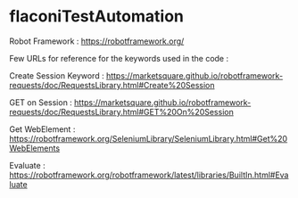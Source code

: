 # flaconiTestAutomation

Robot Framework : https://robotframework.org/
 
Few URLs for reference for the keywords used in the code : 

Create Session Keyword : https://marketsquare.github.io/robotframework-requests/doc/RequestsLibrary.html#Create%20Session

GET on Session : https://marketsquare.github.io/robotframework-requests/doc/RequestsLibrary.html#GET%20On%20Session

Get WebElement : https://robotframework.org/SeleniumLibrary/SeleniumLibrary.html#Get%20WebElements

Evaluate : https://robotframework.org/robotframework/latest/libraries/BuiltIn.html#Evaluate
